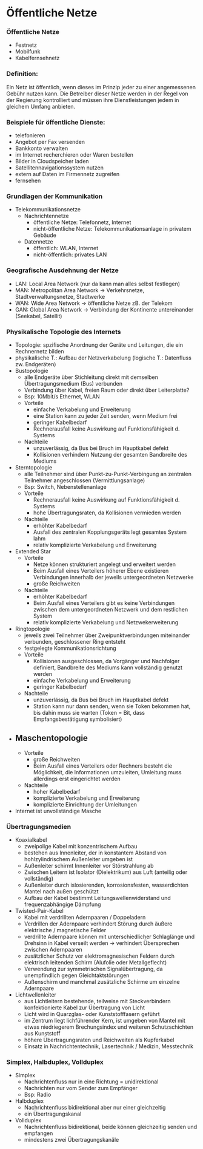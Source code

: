 # Öffentliche Netze

### Öffentliche Netze
- Festnetz
- Mobilfunk
- Kabelfernsehnetz

### Definition:
Ein Netz ist öffentlich, wenn dieses im Prinzip jeder zu einer angemessenen
Gebühr nutzen kann. Die Betreiber dieser Netze werden in der Regel von der
Regierung kontrolliert und müssen ihre Dienstleistungen jedem in gleichem Umfang
anbieten.

### Beispiele für öffentliche Dienste:
- telefonieren
- Angebot per Fax versenden
- Bankkonto verwalten
- im Internet recherchieren oder Waren bestellen
- Bilder in Cloudspeicher laden
- Satellitennavigationssystem nutzen
- extern auf Daten im Firmennetz zugreifen
- fernsehen

### Grundlagen der Kommunikation
- Telekommunikationsnetze
	- Nachrichtennetze
		- öffentliche Netze: Telefonnetz, Internet
		- nicht-öffentliche Netze: Telekommunikationsanlage in privatem Gebäude
	- Datennetze
		- öffentlich: WLAN, Internet
		- nicht-öffentlich: privates LAN

### Geografische Ausdehnung der Netze
- LAN: Local Area Network (nur da kann man alles selbst festlegen)
- MAN: Metropolitan Area Network -> Verkehrsnetze, Stadtverwaltungsnetze,
  Stadtwerke
- WAN: Wide Area Network -> öffentliche Netze zB. der Telekom
- GAN: Global Area Network -> Verbindung der Kontinente untereinander (Seekabel,
  Satellit)

### Physikalische Topologie des Internets
- Topologie: spzifische Anordnung der Geräte und Leitungen, die ein Rechnernetz bilden
- physikalische T.: Aufbau der Netzverkabelung (logische T.: Datenfluss zw.
  Endgeräten)
- Bustopologie
	- alle Endgeräte über Stichleitung direkt mit demselben Übertragungsmedium (Bus) verbunden
	- Verbindung über Kabel, freien Raum oder direkt über Leiterplatte?
	- Bsp: 10Mbit/s Ethernet, WLAN
	- Vorteile
		- einfache Verkabelung und Erweiterung
		- eine Station kann zu jeder Zeit senden, wenn Medium frei
		- geringer Kabelbedarf
		- Rechnerausfall keine Auswirkung auf Funktionsfähigkeit d. Systems
	- Nachteile
		- unzuverlässig, da Bus bei Bruch im Hauptkabel defekt
		- Kollisionen verhindern Nutzung der gesamten Bandbreite des Mediums
- Sterntopologie
	- alle Teilnehmer sind über Punkt-zu-Punkt-Verbingung an zentralen
	  Teilnehmer angeschlossen (Vermittlungsanlage)
	- Bsp: Switch, Nebenstellenanlage
	- Vorteile
		- Rechnerausfall keine Auswirkung auf Funktionsfähigkeit d. Systems
		- hohe Übertragungsraten, da Kollisionen vermieden werden
	- Nachteile
		- erhöhter Kabelbedarf
		- Ausfall des zentralen Kopplungsgeräts legt gesamtes System lahm
		- relativ komplizierte Verkabelung und Erweiterung
- Extended Star
	- Vorteile
		- Netze können strukturiert angelegt und erweitert werden
		- Beim Ausfall eines Verteilers höherer Ebene existieren Verbindungen
		  innerhalb der jeweils untergeordneten Netzwerke
		- große Reichweiten
	- Nachteile
		- erhöhter Kabelbedarf
		- Beim Ausfall eines Verteilers gibt es keine Verbindungen zwischen dem
		  untergeordneten Netzwerk und dem restlichen System
		- relativ komplizierte Verkabelung und Netzwekerweiterung
- Ringtopologie
	- jeweils zwei Teilnehmer über Zweipunktverbindungen miteinander verbunden,
	  geschlossener Ring entsteht
	- festgelegte Kommunikationsrichtung
	- Vorteile
		- Kollisionen ausgeschlossen, da Vorgänger und Nachfolger definiert,
		  Bandbreite des Mediums kann vollständig genutzt werden
		- einfache Verkabelung und Erweiterung
		- geringer Kabelbedarf
	- Nachteile
		- unzuverlässig, da Bus bei Bruch im Hauptkabel defekt
		- Station kann nur dann senden, wenn sie Token bekommen hat, bis dahin
		  muss sie warten (Token = Bit, dass Empfangsbestätigung symbolisiert)
- Maschentopologie
	- 
	- Vorteile
		- große Reichweiten
		- Beim Ausfall eines Verteilers oder Rechners besteht die Möglichkeit,
		  die Informationen umzuleiten, Umleitung muss allerdings erst
		  eingerichtet werden
	- Nachteile
		- hoher Kabelbedarf
		- komplizierte Verkabelung und Erweiterung
		- komplizierte Einrichtung der Umleitungen
- Internet ist unvollständige Masche

### Übertragungsmedien
- Koaxialkabel
	- zweipolige Kabel mit konzentrischem Aufbau
	- bestehen aus Innenleiter, der in konstantem Abstand von hohlzylindrischem Außenleiter
	  umgeben ist
	- Außenleiter schirmt Innenleiter vor Störstrahlung ab
	- Zwischen Leitern ist Isolator (Dielektrikum) aus Luft (anteilig oder
	  vollständig)
	- Außenleiter durch islosierenden, korrosionsfesten, wasserdichten Mantel
	  nach außen geschützt
	- Aufbau der Kabel bestimmt Leitungswellenwiderstand und frequenzabhängige Dämpfung
- Twisted-Pair-Kabel
	- Kabel mit verdrillten Adernpaaren / Doppeladern
	- Verdrillen der Adernpaare verhindert Störung durch äußere elektrische / magnetische Felder
	- verdrillte Adernpaare können mit unterschiedlicher Schlaglänge und
	  Drehsinn in Kabel verseilt werden -> verhindert Übersprechen zwischen
	  Adernpaaren 
	- zusätzlicher Schutz vor elektromagnesischen Feldern durch elektrisch
	  leitenden Schirm (Alufolie oder Metallgeflecht)
	- Verwendung zur symmetrischen Signalübertragung, da unempfindlich gegen
	  Gleichtaktstörungen
	- Außenschirm und manchmal zusätzliche Schirme um einzelne Adernpaare
- Lichtwellenleiter
	- aus Lichtleitern bestehende, teilweise mit Steckverbindern konfektionierte
	  Kabel zur Übertragung von Licht
	- Licht wird in Quarzglas- oder Kunststofffasern geführt
	- im Zentrum liegt lichführender Kern, ist umgeben von Mantel mit etwas
	  niedriegerem Brechungsindex und weiteren Schutzschichten aus Kunststoff
	- höhere Übertragungsraten und Reichweiten als Kupferkabel
	- Einsatz in Nachrichtentechnik, Lasertechnik / Medizin, Messtechnik

### Simplex, Halbduplex, Vollduplex
- Simplex
	- Nachrichtenfluss nur in eine Richtung = unidirektional
	- Nachrichten nur vom Sender zum Empfänger
	- Bsp: Radio
- Halbduplex
	- Nachrichtenfluss bidirektional aber nur einer gleichzeitig
	- ein Übertragungskanal
- Vollduplex
	- Nachrichtenfluss bidirektional, beide können gleichzeitig senden und
	  empfangen
	- mindestens zwei Übertragungskanäle
